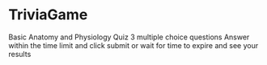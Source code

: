 # TriviaGame
Basic Anatomy and Physiology Quiz
3 multiple choice questions
Answer within the time limit and click submit or wait for time to expire and see your results
